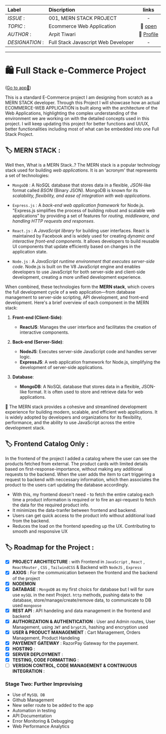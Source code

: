 
| Label | Discription | links |
| :- | :- | :-: |
| *ISSUE* : | 001, MERN STACK PROJECT | - |
| *TOPIC* : | Ecommerce Web Application | :paperclip: [open](/) |
| *AUTHOR* : | Arpit Tiwari | :paperclip: [Profile](https://portfolio.arpit.netlify.com) |
| *DESIGNATION* : | Full Stack Javascript Web Developer | - |


---

# :shopping: Full Stack e-Commerce Project
([Go to app:paperclip:](https://))

This is a standard E-Commerce project I am designing from scratch as a MERN STACK developer. Through this Project I will showcase how an actual ECOMMERCE-WEB APPLICATION is built along with the architecture of the Web Applications, highlighting the complex understanding of the environment we are working on with the detailed concepts used in this project. I will keep updating this project for better functions and UI/UX, better functionalities including most of what can be embedded into one Full Stack Project.



## :label: MERN STACK :

Well then, What is a MERN Stack..? The MERN stack is a popular technology stack used for building _web applications_. It is an 'acronym' that represents a set of technologies:

- `MongoDB` : A *NoSQL* database that stores data in a flexible, *JSON*-like format called *BSON* (Binary JSON). MongoDB is known for its *scalability, flexibility, and ease of integration with web applications*.

- `Express.js` : A *back-end web application framework* for Node.js. "Express.js simplifies the process of building robust and scalable web applications" by providing a set of features for *routing, middleware, and handling HTTP requests and responses*.

- `React.js` : A *JavaScript library* for building user interfaces. React is maintained by Facebook and is widely used for creating *dynamic and interactive front-end components*. It allows developers to build reusable UI components that update efficiently based on changes in the application state.

- `Node.js` : A *JavaScript runtime environment that executes server-side code*. Node.js is built on the V8 JavaScript engine and enables developers to use JavaScript for both server-side and client-side development, creating a more unified development experience.

When combined, these technologies form the **MERN stack**, which covers the full development cycle of a web application—from database management to server-side scripting, API development, and front-end development. Here's a brief overview of each component in the MERN stack:

1. **Front-end (Client-Side)**:   
    - **ReactJS**: Manages the user interface and facilitates the creation of interactive components.

2. **Back-end (Server-Side)**:   
    - **NodeJS**: Executes server-side JavaScript code and handles server logic.   
    - **ExpressJS**: A web application framework for Node.js, simplifying the development of server-side applications.

3. **Database**:   
    - **MongoDB**: A NoSQL database that stores data in a flexible, JSON-like format. It is often used to store and retrieve data for web applications.

:paperclip: The MERN stack provides a cohesive and streamlined development experience for building modern, scalable, and efficient web applications. It is widely adopted by developers and organizations for its flexibility, performance, and the ability to use JavaScript across the entire development stack.

## :label: Frontend Catalog Only :
In the frontend of the project I added a catalog where the user can see the products fetched from external. The product cards with limited details based on first-response-importance, without making any additional requests to the backend. When the user adds the item to cart triggering a request to backend with neccessary information, which then associates the product to the users cart updating the database accordingly. 

- With this, my frontend doesn't need - to fetch the entire catalog each time a product information is required or to fire an api-request to fetch the data for the required product info.
- It minimizes the data-tranfer between frontend and backend.
- Users can get quick access to the product info without additional load from the backend.
- Reduces the load on the frontend speeding up the UX. Contributing to smooth and responsive UX

## :label: Roadmap for the Project : 

- [x]  **PROJECT ARCHITECTURE** : with Frontend in `JavaScript` , `React` , `ReactRouter` , `CSS` , `TailwindCSS` & Backend with `NodeJS` , `Express`
- [x]  **AXIOS** : For the communication between the frontend and the backend of the project
- [x]  **NODEMON**
- [x]  **DATABASE** : `MongoDB` as my first choics for database but I will for sure use `mySQL` in the next Project. `http` methods, pushing data to the database, store/manage/create/remove data, to communicate to DB used `mongoose`
- [x]  **REST API** : API handeling and data management in the frontend and backend
- [x]  **AUTHORIZATION & AUTHENTICATION** : User and Admin routes, User Management, using `JWT` and `bryptJS`, hashing and encryption used
- [x]  **USER & PRODUCT MANAGEMENT** : Cart Management, Orders Management, Product Handeling
- [x]  **PAYEMENT GATEWAY** : RazorPay Gateway for the payement.
- [x]  **HOSTING** :
- [x]  **SERVER DEPLOYMENT** :
- [x]  **TESTING, CODE FORMATTING** :
- [ ]  **VERSION CONTROL, CODE MANAGEMENT & CONTINUOUS INTEGRATION** :

### Stage Two: Further Improvising
- Use of `MySQL DB`
- Github Management
- New seller route to be added to the app
- Automation in testing
- API Documentation
- Error Monitoring & Debugging
- Web Performance Analytics


<!-- #### REFERENCES  -->
<!-- 
<a href="https://iconscout.com/illustrations/goods" class="text-underline font-size-sm" target="_blank">Goods delivery trucks send packages purchased online using apps and paid by credit card</a> by <a href="https://iconscout.com/contributors/imam-naki" class="text-underline font-size-sm">Imamfathoni0</a> on <a href="https://iconscout.com" class="text-underline font-size-sm">IconScout</a> 
<a href="https://iconscout.com/illustrations/buy" class="text-underline font-size-sm" target="_blank">Buy photography gear online</a> by <a href="https://iconscout.com/contributors/posse-studio" class="text-underline font-size-sm" target="_blank">Studio Posse</a>

<a href="https://iconscout.com/illustrations/shopping-day" class="text-underline font-size-sm" target="_blank">Shopping day</a> by <a href="https://iconscout.com/contributors/Aleshaku" class="text-underline font-size-sm">Ilusiku Studio</a> on <a href="https://iconscout.com" class="text-underline font-size-sm">IconScout</a>
-->